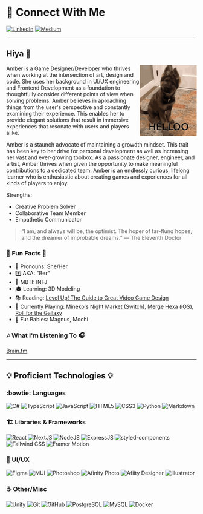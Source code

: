 # 📲 Connect With Me 

[![LinkedIn](https://img.shields.io/badge/-LinkedIn-0D1117?style=for-the-badge&logo=linkedin&logoColor=27E5F0 "LinkedIn")](https://www.linkedin.com/in/amber-chunn)
[![Medium](https://img.shields.io/badge/-Medium-0D1117?style=for-the-badge&logo=twitter&logoColor=27E5F0 "Medium")]([https://medium.com/@amber_codes)

---

## Hiya 👋

<a href="https://tenor.com/view/dog-hello-cute-puppy-hi-gif-17637570" target="_blank"><img src="/assets/dog-hello.gif" width="150" align="right"></a>
Amber is a Game Designer/Developer who thrives when working at the intersection of art, design and code. She uses her background in UI/UX engineering and Frontend Development as a foundation to thoughtfully consider different points of view when solving problems. Amber believes in aproaching things from the user's perspective and constantly examining their experience. This enables her to provide elegant solutions that result in immersive experiences that resonate with users and players alike. 

Amber is a staunch advocate of maintaining a growdth mindset. This trait has been key to her drive for personal development as well as increasing her vast and ever-growing toolbox. As a passionate designer, engineer, and artist, Amber thrives when given the opportunity to make meaningful contributions to a dedicated team. Amber is an endlessly curious, lifelong learner who is enthusiastic about creating games and experiences for all kinds of players to enjoy.

Strengths:
- Creative Problem Solver
- Collaborative Team Member
- Empathetic Communicator

> “I am, and always will be, the optimist. The hoper of far-flung hopes, and the dreamer of improbable dreams.”
> ― The Eleventh Doctor

### 🎈 Fun Facts 🎈

- :postbox: Pronouns: She/Her
- :hash: AKA: "Ber"
- :brain: MBTI: INFJ
- :mortar_board: Learning: 3D Modeling
- :books: Reading: [Level Up! The Guide to Great Video Game Design](https://a.co/d/f8M9eGB)
- :game_die: Currently Playing: [Mineko's Night Market (Switch)](https://www.nintendo.com/us/store/products/minekos-night-market-switch/?srsltid=AfmBOooVAHP09Ent61ZyCjINSaR6drYUXN2vJja6X-wLTNLBrLgJg-2p), [Merge Hexa (iOS)](https://apps.apple.com/us/app/merge-hexa-number-puzzle-game/id1497489224), [Roll for the Gallaxy](https://boardgamegeek.com/boardgame/132531/roll-for-the-galaxy)
- :feet: Fur Babies: Magnus, Mochi

### :notes: What I'm Listening To 🎧

[Brain.fm](https://my.brain.fm/?promotionCode=promo_1KC6DhDxyvLufNfyZ264p2Za&name=Your%20First%20Month%20of%20Brain.fm%20Pro%20for%20$1&displayCost=1.00&description=You%27ve%20been%20referred!%20Get%201%20Month%20of%20Brain.fm%20Pro%20for%20$1&targetPlan=Monthly)

---

## 💡 Proficient Technologies 💡

### :bowtie: Languages 

![C#](https://img.shields.io/badge/-Csharp-0D1117?style=flat-square&logo=csharp)
![TypeScript](https://img.shields.io/badge/TypeScript-0D1117?style=flat-square&logo=TypeScript&logoColor=3178c6)
![JavaScript](https://img.shields.io/badge/-JavaScript-0D1117?style=flat-square&logo=javascript)
![HTML5](https://img.shields.io/badge/-HTML5-0D1117?style=flat-square&logo=html5)
![CSS3](https://img.shields.io/badge/-CSS3-0D1117?style=flat-square&logo=css3&logoColor=blue)
![Python](https://img.shields.io/badge/-Python-0D1117?style=flat-square&logo=Python)
![Markdown](https://img.shields.io/badge/Markdown-%230D1117.svg?style=flat-square&logo=Markdown)


### 🏗️ Libraries & Frameworks

![React](https://img.shields.io/badge/-React-0D1117?style=flat-square&logo=react)
![NextJS](https://img.shields.io/badge/-Next-0D1117?style=flat-square&logo=nextdotjs)
![NodeJS](https://img.shields.io/badge/-Nodejs-0D1117?style=flat-square&logo=Node.js)
![ExpressJS](https://img.shields.io/badge/-Express-0D1117?style=flat-square&logo=Express.js)
![styled-components](https://img.shields.io/badge/-Styled_Components-0D1117?style=flat-square&logo=styledcomponents)
![Tailwind CSS](https://img.shields.io/badge/-Tailwind%20CSS-0D1117?style=flat-square&logo=tailwindcss)
![Framer Motion](https://img.shields.io/badge/Framer_Motion-0D1117?style=flat-square&logo=framer&logoColor=hotpink)

### :cherry_blossom: UI/UX

![Figma](https://img.shields.io/badge/-Figma-0D1117?style=flat-square&logo=figma)
![MUI](https://img.shields.io/badge/-Mui-0D1117?style=flat-square&logo=mui)
![Photoshop](https://img.shields.io/badge/-Photoshop-0D1117?style=flat-square&logo=adobe-photoshop)
![Afinity Photo](https://img.shields.io/badge/-Affinity%20Photo-0D1117?style=flat-square&logo=affinityphoto)
![Afiity Designer](https://img.shields.io/badge/-Affinity%20Designer-0D1117?style=flat-square&logo=affinitydesigner)
![Illustrator](https://img.shields.io/badge/-Illustrator-0D1117?style=flat-square&logo=adobe-illustrator)

### :coffee: Other/Misc

![Unity](https://img.shields.io/badge/-Unity-0D1117?style=flat-square&logo=unity)
![Git](https://img.shields.io/badge/-Git-0D1117?style=flat-square&logo=git)
![GitHub](https://img.shields.io/badge/-GitHub-0D1117?style=flat-square&logo=github)
![PostgreSQL](https://img.shields.io/badge/-PostgreSQL-0D1117?style=flat-square&logo=postgresql)
![MySQL](https://img.shields.io/badge/-MySQL-0D1117?style=flat-square&logo=mysql)
![Docker](https://img.shields.io/badge/-Docker-0D1117?style=flat-square&logo=docker)


